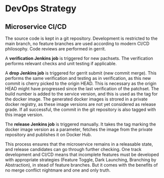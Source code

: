 # DevOps Strategy

## Microservice CI/CD
The source code is kept in a git repository. Development is restricted to the main branch, no feature branches are used according to modern CI/CD philosophy.
Code reviews are performed in gerrit.

A **verification Jenkins job** is triggered for new pachsets. The verification performs relevant checks and unit testing if applicable.

A **drop Jenkins job** is triggered for gerrit submit (new commit merge). This performs the same verification and testing as in verification, as this new commit is
cherry picked to the origin HEAD. This is necessary as the origin HEAD might have progressed since the last verification of the patchset. The build number is added
to the service version, and this is used as the tag for the docker image. The generated docker images is strored in a private docker registry, as these image versions
are not yet considered as release grade. If all successful, the commit in the git repository is also tagged with this image version.

The **release Jenkins job** is triggered manually. It takes the tag marking the docker image version as a parameter, fetches the image from the private repository
and publishes it on Docker Hub.

This process ensures that the microservice remains in a releasable state, and release candidates can go through further checking.
One track development and CI/CD means that incomplete features must be developed with appropriate strategies (Feature Toggle, Dark Launching, Branching by Abstraction),
in stead of feature branches. But it comes with the benefits of no merge conflict nightmare and one and only truth.
